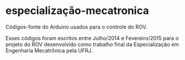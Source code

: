 # especialização-mecatronica
 Códigos-fonte do Arduino usados para o controle do ROV.
 
 Esses códigos foram escritos entre Julho/2014 e Fevereiro/2015 para o projeto do ROV desenvolvido como trabalho final da Especialização em Engenharia Mecatrônica pela UFRJ.
